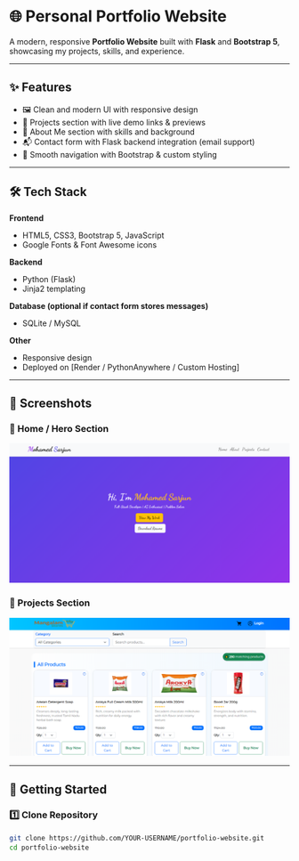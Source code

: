 # 🌐 Personal Portfolio Website

A modern, responsive **Portfolio Website** built with **Flask** and **Bootstrap 5**, showcasing my projects, skills, and experience.  

---

## ✨ Features
- 🖼️ Clean and modern UI with responsive design  
- 📂 Projects section with live demo links & previews  
- 🧑 About Me section with skills and background  
- 📬 Contact form with Flask backend integration (email support)  
- 🌙 Smooth navigation with Bootstrap & custom styling  

---

## 🛠️ Tech Stack
**Frontend**  
- HTML5, CSS3, Bootstrap 5, JavaScript  
- Google Fonts & Font Awesome icons  

**Backend**  
- Python (Flask)  
- Jinja2 templating  

**Database (optional if contact form stores messages)**  
- SQLite / MySQL  

**Other**  
- Responsive design  
- Deployed on [Render / PythonAnywhere / Custom Hosting]  

---

## 📸 Screenshots
### 🔹 Home / Hero Section
![Home](static/image/Protofoloi.png)

### 🔹 Projects Section
![Projects](static/image/E-commerce.png)

---

## 🚀 Getting Started

### 1️⃣ Clone Repository
```bash
git clone https://github.com/YOUR-USERNAME/portfolio-website.git
cd portfolio-website
